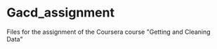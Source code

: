 Gacd_assignment
===============

Files for the assignment of the Coursera course "Getting and Cleaning Data" 
